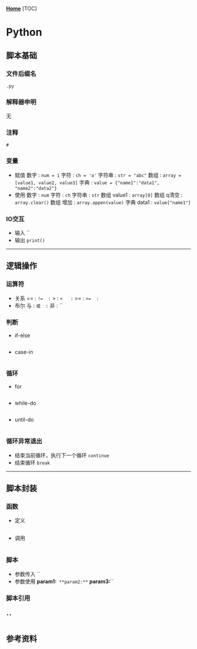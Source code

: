 **[Home](../Menu.md)**
[TOC]
# Python
## 脚本基础
### 文件后缀名
`.py`

### 解释器申明
无

### 注释
`#`

### 变量
* 赋值
数字        : `num = 1`
字符        : `ch = 'a'`
字符串      : `str = "abc"`
数组        : `array = [value1, value2, value3]`
字典        : `value = {"name1":"data1", "name2":"data2"}`
* 使用
数字        : `num`
字符        : `ch`
字符串      : `str`
数组 value1 : `array[0]`
数组 q清空   : `array.clear()`
数组 增加   : `array.appen(value)`
字典 data1  : `value["name1"]`

### IO交互
* 输入
``
* 输出
`print()`
---

## 逻辑操作
### 运算符
* 关系
==  : ``
!=  : ``
\>  : ``
<   : ``
\>= : ``
<=  : ``
* 布尔
与  : ``
或  : ``
非  : ``

### 判断
* if-else
```

```
* case-in
```

```

### 循环
* for
```

```
* while-do
```

```
* until-do
```

```

### 循环异常退出
* 结束当前循环，执行下一个循环
`continue`
* 结束循环
`break`

---
## 脚本封装
### 函数
* 定义
```

```
* 调用
```

```

### 脚本
* 参数传入
``
* 参数使用
**param1:**``
**param2:**``
**param3:**``

### 脚本引用
``
---
## 参考资料
[]()